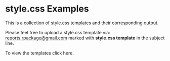 style.css Examples
==================

This is a collection of style.css templates and their corresponding output.

Please feel free to upload a style.css template via: <a href="mailto:reports.rpackage@gmail.com" target="_blank">reports.rpackage@gmail.com</a> marked with **style.css template** in the subject line.

To view the templates click here.


